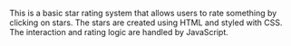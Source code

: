 This is a basic star rating system that allows users to rate something by clicking on stars. The stars are created using HTML and styled with CSS. The interaction and rating logic are handled by JavaScript.

